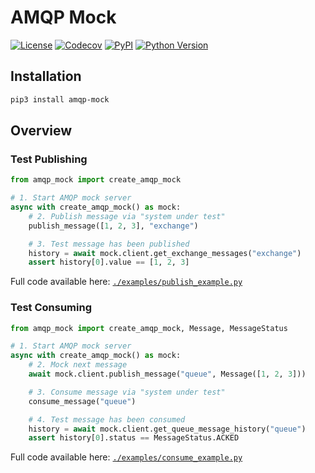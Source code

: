 # AMQP Mock

[![License](https://img.shields.io/github/license/nikitanovosibirsk/amqp-mock.svg)](https://github.com/nikitanovosibirsk/amqp-mock)
[![Codecov](https://img.shields.io/codecov/c/github/nikitanovosibirsk/amqp-mock/master.svg)](https://codecov.io/gh/nikitanovosibirsk/amqp-mock)
[![PyPI](https://img.shields.io/pypi/v/amqp-mock.svg)](https://pypi.python.org/pypi/amqp-mock/)
[![Python Version](https://img.shields.io/pypi/pyversions/amqp-mock.svg)](https://pypi.python.org/pypi/amqp-mock/)

## Installation

```sh
pip3 install amqp-mock
```

## Overview

### Test Publishing

```python
from amqp_mock import create_amqp_mock

# 1. Start AMQP mock server
async with create_amqp_mock() as mock:
    # 2. Publish message via "system under test"
    publish_message([1, 2, 3], "exchange")

    # 3. Test message has been published
    history = await mock.client.get_exchange_messages("exchange")
    assert history[0].value == [1, 2, 3]
```

Full code available here: [`./examples/publish_example.py`](https://github.com/nikitanovosibirsk/amqp-mock/blob/master/examples/publish_example.py)

### Test Consuming

```python
from amqp_mock import create_amqp_mock, Message, MessageStatus

# 1. Start AMQP mock server
async with create_amqp_mock() as mock:
    # 2. Mock next message
    await mock.client.publish_message("queue", Message([1, 2, 3]))

    # 3. Consume message via "system under test"
    consume_message("queue")

    # 4. Test message has been consumed
    history = await mock.client.get_queue_message_history("queue")
    assert history[0].status == MessageStatus.ACKED
```

Full code available here: [`./examples/consume_example.py`](https://github.com/nikitanovosibirsk/amqp-mock/blob/master/examples/consume_example.py)
